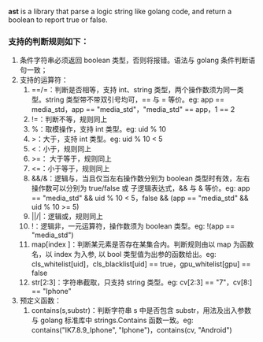**ast** is a library that parse a logic string like golang code, and return a boolean to report true or false.

### 支持的判断规则如下：

1. 条件字符串必须返回 boolean 类型，否则将报错。语法与 golang 条件判断语句一致；
2. 支持的运算符：
   1. ==/=：判断是否相等，支持 int、string 类型，两个操作数须为同一类型。string 类型带不带双引号均可，== 与 = 等价。eg: app == media_std，app == "media_std"，"media_std" == app，1 == 2
   2. !=：判断不等，规则同上
   3. %：取模操作，支持 int 类型。eg: uid % 10
   4. \>：大于，支持 int 类型。eg: uid % 10 < 5
   5. <：小于，规则同上
   6. \>=： 大于等于，规则同上
   7. <=：小于等于，规则同上
   8. &&/&：逻辑与，当且仅当左右操作数分别为 boolean 类型时有效，左右操作数可以分别为 true/false 或 子逻辑表达式，&& 与 & 等价。eg: app == "media_std" && uid % 10 < 5，false && (app == "media_std" && uid % 10 >= 5)
   9. ||/|：逻辑或，规则同上
   10. !：逻辑非，一元运算符，操作数须为 boolean 类型。eg: !(app == "media_std")
   11. map[index ]：判断某元素是否存在某集合内。判断规则由以 map 为函数名，以 index 为入参, 以 bool 类型值为出参的函数给出。eg: cls_whitelist[uid]，cls_blacklist[uid] == true，gpu_whitelist[gpu] == false
   12. str[2:3]：字符串截取，只支持 string 类型。eg: cv[2:3] == "7"，cv[8:] == "Iphone"
3. 预定义函数：
   1. contains(s,substr)：判断字符串 s 中是否包含 substr，用法及出入参数与 golang 标准库中 strings.Contains 函数一致。eg: contains("IK7.8.9_Iphone", "Iphone")，contains(cv, "Android")
